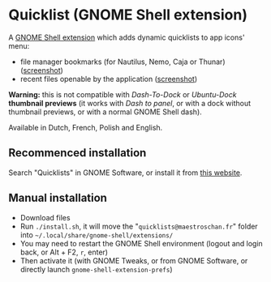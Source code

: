 # Quicklist (GNOME Shell extension)

A [GNOME Shell extension](https://extensions.gnome.org/about/) which adds
dynamic quicklists to app icons' menu:

- file manager bookmarks (for Nautilus, Nemo, Caja or Thunar) ([screenshot](https://i.imgur.com/dpXxtOS.jpg))
- recent files openable by the application ([screenshot](https://i.imgur.com/UPSssDJ.jpg))

**Warning:** this is not compatible with *Dash-To-Dock* or *Ubuntu-Dock*
**thumbnail previews** (it works with *Dash to panel*, or with a dock without
thumbnail previews, or with a normal GNOME Shell dash).

Available in Dutch, French, Polish and English.

## Recommenced installation

Search "Quicklists" in GNOME Software, or install it from [this website](https://extensions.gnome.org/extension/1747/quicklists/).

## Manual installation

- Download files
- Run `./install.sh`, it will move the "`quicklists@maestroschan.fr`" folder into `~/.local/share/gnome-shell/extensions/`
- You may need to restart the GNOME Shell environment (logout and login back, or Alt + F2, `r`, enter)
- Then activate it (with GNOME Tweaks, or from GNOME Software, or directly launch `gnome-shell-extension-prefs`)

